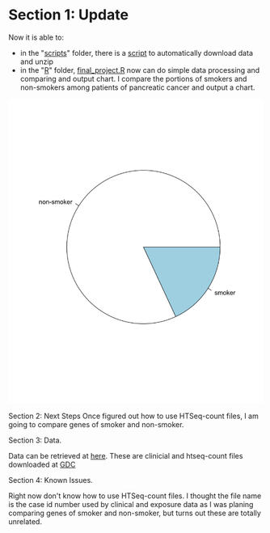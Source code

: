 # Section 1: Update

Now it is able to:
* in the "[scripts](https://github.com/XiaoyunZhouusc/final_project/tree/master/scripts)" folder, there is a [script](https://github.com/XiaoyunZhouusc/final_project/blob/master/scripts/unzip.sh) to automatically download data and unzip
* in the "[R](https://github.com/XiaoyunZhouusc/final_project/R)" folder, [final_project.R](https://github.com/XiaoyunZhouusc/final_project/R/final_project.R) now can do simple data processing and comparing and output chart. I compare the portions of smokers and non-smokers among patients of pancreatic cancer and output a chart. 

![](images/pie_smoker_vs_non-smoker.png?raw=true)

Section 2: Next Steps
Once figured out how to use HTSeq-count files, I am going to compare genes of smoker and non-smoker.  

Section 3: Data.  

Data can be retrieved at [here](https://drive.google.com/file/d/1bXAHETXs5_UlzRMJEQr3QhdYygPe-wmv/view?usp=sharing). These are clinicial and htseq-count files downloaded at [GDC](https://portal.gdc.cancer.gov/repository?facetTab=cases&filters=%7B%22op%22%3A%22and%22%2C%22content%22%3A%5B%7B%22op%22%3A%22in%22%2C%22content%22%3A%7B%22field%22%3A%22cases.primary_site%22%2C%22value%22%3A%5B%22pancreas%22%5D%7D%7D%2C%7B%22op%22%3A%22in%22%2C%22content%22%3A%7B%22field%22%3A%22cases.project.program.name%22%2C%22value%22%3A%5B%22TCGA%22%5D%7D%7D%2C%7B%22op%22%3A%22in%22%2C%22content%22%3A%7B%22field%22%3A%22files.analysis.workflow_type%22%2C%22value%22%3A%5B%22HTSeq%20-%20Counts%22%5D%7D%7D%5D%7D&searchTableTab=cases)

Section 4: Known Issues. 

Right now don't know how to use HTSeq-count files. I thought the file name is the case id number used by clinical and exposure data as I was planing comparing genes of smoker and non-smoker, but turns out these are totally unrelated. 
